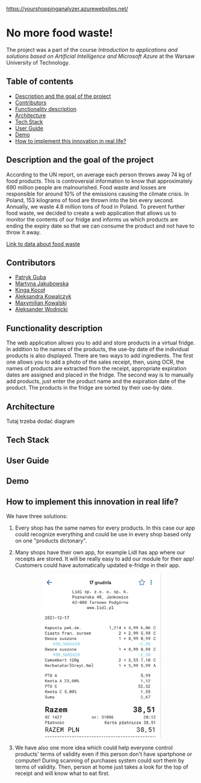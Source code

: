 https://yourshoppinganalyzer.azurewebsites.net/

# No more food waste!
The project was a part of the course *Introduction to applications and solutions based on Artificial Intelligence and Microsoft Azure* at the Warsaw University of Technology.

## Table of contents
* [Description and the goal of the project](#description)
* [Contributors](#contributors)
* [Functionality description](#functionality)
* [Architecture](#architecture)
* [Tech Stack](#tech-stack)
* [User Guide](#user-guide)
* [Demo](#demo)
* [How to implement this innovation in real life?](#innovation)

<a name="description"/></a>
## Description and the goal of the project
According to the UN report, on average each person throws away 74 kg of food products. This is controversial information to know that approximately 690 million people are malnourished. Food waste and losses are responsible for around 10% of the emissions causing the climate crisis. In Poland, 153 kilograms of food are thrown into the bin every second. Annually, we waste 4.8 million tons of food in Poland. To prevent further food waste, we decided to create a web application that allows us to monitor the contents of our fridge and informs us which products are ending the expiry date so that we can consume the product and not have to throw it away.

<a href="https://klimat.rp.pl/ekotrendy/art17074151-raport-onz-miliard-ton-zywnosci-rocznie-laduje-na-smietniku" target="_blank">Link to data about food waste</a>

<a name="contributors"/></a>
## Contributors
* <a href="https://github.com/gubapatryk" target="_blank">Patryk Guba</a>
* <a href="https://github.com/mjakubowska" target="_blank">Martyna Jakubowska</a>
* <a href="https://github.com/kingakocol" target="_blank">Kinga Kocoł</a>
* <a href="https://github.com/Olakow" target="_blank">Aleksandra Kowalczyk</a>
* <a href="https://github.com/maxxx958" target="_blank">Maxymilian Kowalski</a>
* <a href="https://github.com/AleksanderWodnicki" target="_blank">Aleksander Wodnicki</a>

<a name="functionality"/></a>
## Functionality description
The web application allows you to add and store products in a virtual fridge. In addition to the names of the products, the use-by date of the individual products is also displayed. There are two ways to add ingredients. The first one allows you to add a photo of the sales receipt, then, using OCR, the names of products are extracted from the receipt, appropriate expiration dates are assigned and placed in the fridge. The second way is to manually add products, just enter the product name and the expiration date of the product. The products in the fridge are sorted by their use-by date.

<a name="architecture"/></a>
## Architecture
Tutaj trzeba dodać diagram

<a name="tech-stack"/></a>
## Tech Stack

<a name="user-guide"/></a>
## User Guide

<a name="demo"/></a>
## Demo
 
 <a name="innovation"/></a>
## How to implement this innovation in real life?

We have three solutions:


1. Every shop has the same names for every products. In this case our app could recognize everything and could be use in every shop based  only on one "products dictonary".

2. Many shops have their own app, for example Lidl has app where our receipts are stored. It will be really easy to add our module for their app! Customers could have automatically updated e-fridge in their app.

<p align="center">
 <img src="app/materials/lidl1.png"/>
 </p>

3. We have also one more idea which could help everyone control products' terms of validity even if this person don't have spartphone or computer! During scanning of purchases system could sort them by terms of validity. Then, person at home just takes a look for the top of receipt and will know what to eat first.
